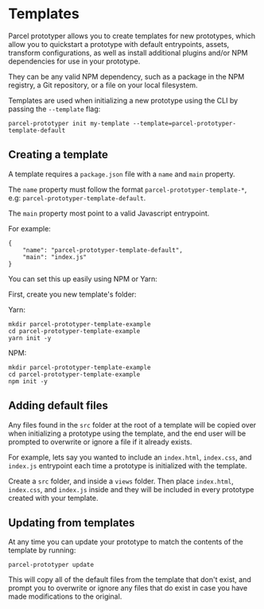 # Templates

Parcel prototyper allows you to create templates for new prototypes, which allow you to quickstart a prototype with default entrypoints, assets, transform configurations, as well as install additional plugins and/or NPM dependencies for use in your prototype.

They can be any valid NPM dependency, such as a package in the NPM registry, a Git repository, or a file on your local filesystem.

Templates are used when initializing a new prototype using the CLI by passing the `--template` flag:

```
parcel-prototyper init my-template --template=parcel-prototyper-template-default
```

## Creating a template

A template requires a `package.json` file with a `name` and `main` property.

The `name` property must follow the format `parcel-prototyper-template-*`, e.g: `parcel-prototyper-template-default`.

The `main` property most point to a valid Javascript entrypoint.

For example:

```
{
    "name": "parcel-prototyper-template-default",
    "main": "index.js"
}
```

You can set this up easily using NPM or Yarn:

First, create you new template's folder:

Yarn:

```
mkdir parcel-prototyper-template-example
cd parcel-prototyper-template-example
yarn init -y
```

NPM:

```
mkdir parcel-prototyper-template-example
cd parcel-prototyper-template-example
npm init -y
```

## Adding default files

Any files found in the `src` folder at the root of a template will be copied over when initializing a prototype using the template, and the end user will be prompted to overwrite or ignore a file if it already exists.

For example, lets say you wanted to include an `index.html`, `index.css`, and `index.js` entrypoint each time a prototype is initialized with the template.

Create a `src` folder, and inside a `views` folder. Then place `index.html`, `index.css`, and `index.js` inside and they will be included in every prototype created with your template.

## Updating from templates

At any time you can update your prototype to match the contents of the template by running:

```
parcel-prototyper update
```

This will copy all of the default files from the template that don't exist, and prompt you to overwrite or ignore any files that do exist in case you have made modifications to the original.

